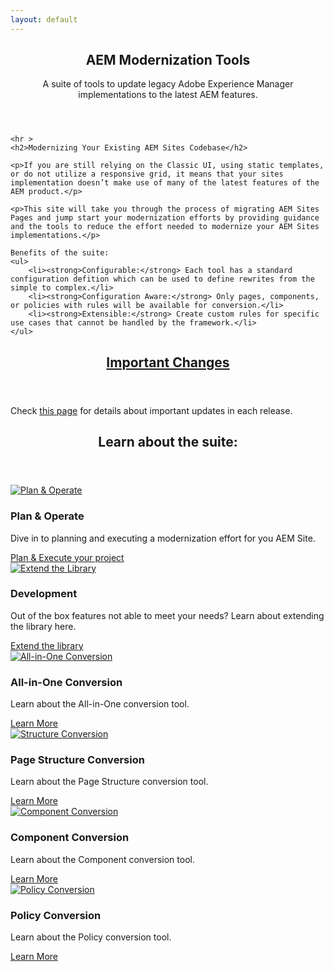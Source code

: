 ```yaml
---
layout: default
---
```


<section>
    <header class="main">
        <h1>AEM Modernization Tools</h1>
        <p>A suite of tools to update legacy Adobe Experience Manager implementations to the latest AEM features.</p>
    </header>
        
    <hr >
    <h2>Modernizing Your Existing AEM Sites Codebase</h2>
    
    <p>If you are still relying on the Classic UI, using static templates, or do not utilize a responsive grid, it means that your sites implementation doesn’t make use of many of the latest features of the AEM product.</p> 
    
    <p>This site will take you through the process of migrating AEM Sites Pages and jump start your modernization efforts by providing guidance and the tools to reduce the effort needed to modernize your AEM Sites implementations.</p>

    Benefits of the suite:
    <ul>
        <li><strong>Configurable:</strong> Each tool has a standard configuration defition which can be used to define rewrites from the simple to complex.</li>
        <li><strong>Configuration Aware:</strong> Only pages, components, or policies with rules will be available for conversion.</li>
        <li><strong>Extensible:</strong> Create custom rules for specific use cases that cannot be handled by the framework.</li>
    </ul>
</section>

<section>
    <header class="major">
        <h2><a href="{{ site.baseurl }}/pages/changes.html">Important Changes</a></h2>
    </header>
    <p>Check <a href="{{ site.baseurl }}/pages/changes.html">this page</a> for details about important updates in each release.</p>
</section>

<!-- Section -->
<section>
    <header class="major">
        <h2>Learn about the suite:</h2>
    </header>
    <div class="features">
        <article>
            <a href="{{ site.baseurl }}/pages/plan-operate.html" class="image left">
                <img src="{{ site.baseurl }}/images/icons/plan-and-operate.svg" alt="Plan & Operate" />
            </a>
            <div class="content">
                <h3>Plan &amp; Operate</h3>
                <p>Dive in to planning and executing a modernization effort for you AEM Site.</p>
                <a href="{{ site.baseurl }}/pages/plan-operate.html" class="button primary small">Plan &amp; Execute your project</a>
            </div>
        </article>
        <article>
            <a href="{{ site.baseurl }}/pages/development.html" class="image left">
                <img src="{{ site.baseurl }}/images/icons/development.svg" alt="Extend the Library" />
            </a>
            <div class="content">
                <h3>Development</h3>
                <p>Out of the box features not able to meet your needs? Learn about extending the library here.</p>
                <a href="{{ site.baseurl }}/pages/development.html" class="button primary small">Extend the library</a>
            </div>
        </article>
        <article>
            <a href="{{ site.baseurl }}/pages/all-in-one.html" class="image left">
                <img src="{{ site.baseurl }}/images/icons/tools-dialog-converter.svg" alt="All-in-One Conversion" />
            </a>
            <div class="content">
                <h3>All-in-One Conversion</h3>
                <p>Learn about the All-in-One conversion tool.</p>
                <a href="{{ site.baseurl }}/pages/all-in-one.html" class="button primary small">Learn More</a>
            </div>
        </article>
        <article>
            <a href="{{ site.baseurl }}/pages/structure.html" class="image left">
                <img src="{{ site.baseurl }}/images/icons/tools-page-structure-converter.svg" alt="Structure Conversion" />
            </a>
            <div class="content">
                <h3>Page Structure Conversion</h3>
                <p>Learn about the Page Structure conversion tool.</p>
                <a href="{{ site.baseurl }}/pages/structure.html" class="button primary small">Learn More</a>
            </div>
        </article>
        <article>
            <a href="{{ site.baseurl }}/pages/component.html" class="image left">
                <img src="{{ site.baseurl }}/images/icons/tools-component-converter.svg" alt="Component Conversion" />
            </a>
            <div class="content">
                <h3>Component Conversion</h3>
                <p>Learn about the Component conversion tool.</p>
                <a href="{{ site.baseurl }}/pages/component.html" class="button primary small">Learn More</a>
            </div>
        </article>
        <article>
            <a href="{{ site.baseurl }}/pages/policy.html" class="image left">
                <img src="{{ site.baseurl }}/images/icons/tools-policy-importer.svg" alt="Policy Conversion" />
            </a>
            <div class="content">
                <h3>Policy Conversion</h3>
                <p>Learn about the Policy conversion tool.</p>
                <a href="{{ site.baseurl }}/pages/policy.html" class="button primary small">Learn More</a>
            </div>
        </article>
    </div>
</section>

        
